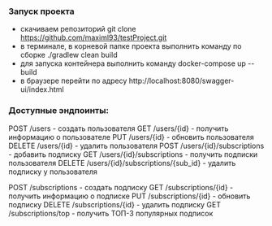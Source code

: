 ### Запуск проекта

- скачиваем репозиторий git clone https://github.com/maximl93/testProject.git
- в терминале, в корневой папке проекта выполнить команду по сборке ./gradlew clean build
- для запуска контейнера выполнить команду docker-compose up --build
- в браузере перейти по адресу http://localhost:8080/swagger-ui/index.html

### Доступные эндпоинты:

POST /users - создать пользователя
GET /users/{id} - получить информацию о пользователе
PUT /users/{id} - обновить пользователя
DELETE /users/{id} - удалить пользователя
POST /users/{id}/subscriptions - добавить подписку
GET /users/{id}/subscriptions - получить подписки пользователя
DELETE /users/{id}/subscriptions/{sub_id} - удалить подписку у пользователя

POST /subscriptions - создать подписку
GET /subscriptions/{id} - получить информацию о подписке
PUT /subscriptions/{id} - обновить подписку
DELETE /subscriptions/{id} - удалить подписку
GET /subscriptions/top - получить ТОП-3 популярных подписок
